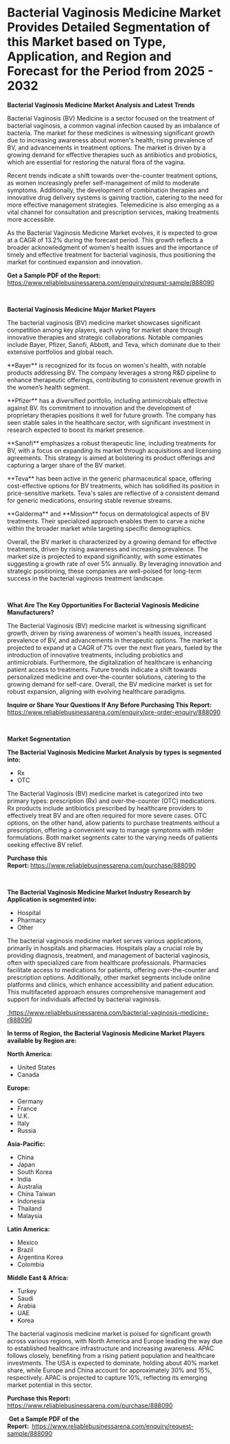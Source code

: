 <p><h1>Bacterial Vaginosis Medicine Market Provides Detailed Segmentation of this Market based on Type, Application, and Region and Forecast for the Period from 2025 - 2032</h1></p><p><strong>Bacterial Vaginosis Medicine Market Analysis and Latest Trends</strong></p>
<p><p>Bacterial Vaginosis (BV) Medicine is a sector focused on the treatment of bacterial vaginosis, a common vaginal infection caused by an imbalance of bacteria. The market for these medicines is witnessing significant growth due to increasing awareness about women's health, rising prevalence of BV, and advancements in treatment options. The market is driven by a growing demand for effective therapies such as antibiotics and probiotics, which are essential for restoring the natural flora of the vagina.</p><p>Recent trends indicate a shift towards over-the-counter treatment options, as women increasingly prefer self-management of mild to moderate symptoms. Additionally, the development of combination therapies and innovative drug delivery systems is gaining traction, catering to the need for more effective management strategies. Telemedicine is also emerging as a vital channel for consultation and prescription services, making treatments more accessible.</p><p>As the Bacterial Vaginosis Medicine Market evolves, it is expected to grow at a CAGR of 13.2% during the forecast period. This growth reflects a broader acknowledgment of women's health issues and the importance of timely and effective treatment for bacterial vaginosis, thus positioning the market for continued expansion and innovation.</p></p>
<p><strong>Get a Sample PDF of the Report:&nbsp;</strong> <a href="https://www.reliablebusinessarena.com/enquiry/request-sample/888090?utm_campaign=3039&utm_medium=2&utm_source=Github&utm_content=ia&utm_term=17042025&utm_id=bacterial-vaginosis-medicine">https://www.reliablebusinessarena.com/enquiry/request-sample/888090</a></p>
<p>&nbsp;</p>
<p><strong>Bacterial Vaginosis Medicine Major Market Players</strong></p>
<p><p>The bacterial vaginosis (BV) medicine market showcases significant competition among key players, each vying for market share through innovative therapies and strategic collaborations. Notable companies include Bayer, Pfizer, Sanofi, Abbott, and Teva, which dominate due to their extensive portfolios and global reach.</p><p>**Bayer** is recognized for its focus on women's health, with notable products addressing BV. The company leverages a strong R&D pipeline to enhance therapeutic offerings, contributing to consistent revenue growth in the women’s health segment.</p><p>**Pfizer** has a diversified portfolio, including antimicrobials effective against BV. Its commitment to innovation and the development of proprietary therapies positions it well for future growth. The company has seen stable sales in the healthcare sector, with significant investment in research expected to boost its market presence.</p><p>**Sanofi** emphasizes a robust therapeutic line, including treatments for BV, with a focus on expanding its market through acquisitions and licensing agreements. This strategy is aimed at bolstering its product offerings and capturing a larger share of the BV market.</p><p>**Teva** has been active in the generic pharmaceutical space, offering cost-effective options for BV treatments, which has solidified its position in price-sensitive markets. Teva's sales are reflective of a consistent demand for generic medications, ensuring stable revenue streams.</p><p>**Galderma** and **Mission** focus on dermatological aspects of BV treatments. Their specialized approach enables them to carve a niche within the broader market while targeting specific demographics.</p><p>Overall, the BV market is characterized by a growing demand for effective treatments, driven by rising awareness and increasing prevalence. The market size is projected to expand significantly, with some estimates suggesting a growth rate of over 5% annually. By leveraging innovation and strategic positioning, these companies are well-poised for long-term success in the bacterial vaginosis treatment landscape.</p></p>
<p>&nbsp;</p>
<p><strong>What Are The Key Opportunities For Bacterial Vaginosis Medicine Manufacturers?</strong></p>
<p><p>The Bacterial Vaginosis (BV) medicine market is witnessing significant growth, driven by rising awareness of women's health issues, increased prevalence of BV, and advancements in therapeutic options. The market is projected to expand at a CAGR of 7% over the next five years, fueled by the introduction of innovative treatments, including probiotics and antimicrobials. Furthermore, the digitalization of healthcare is enhancing patient access to treatments. Future trends indicate a shift towards personalized medicine and over-the-counter solutions, catering to the growing demand for self-care. Overall, the BV medicine market is set for robust expansion, aligning with evolving healthcare paradigms.</p></p>
<p><strong>Inquire or Share Your Questions If Any Before Purchasing This Report:</strong> <a href="https://www.reliablebusinessarena.com/enquiry/pre-order-enquiry/888090?utm_campaign=3039&utm_medium=2&utm_source=Github&utm_content=ia&utm_term=17042025&utm_id=bacterial-vaginosis-medicine">https://www.reliablebusinessarena.com/enquiry/pre-order-enquiry/888090</a></p>
<p>&nbsp;</p>
<p><strong>Market Segmentation</strong></p>
<p><strong>The Bacterial Vaginosis Medicine Market Analysis by types is segmented into:</strong></p>
<p><ul><li>Rx</li><li>OTC</li></ul></p>
<p><p>The Bacterial Vaginosis (BV) medicine market is categorized into two primary types: prescription (Rx) and over-the-counter (OTC) medications. Rx products include antibiotics prescribed by healthcare providers to effectively treat BV and are often required for more severe cases. OTC options, on the other hand, allow patients to purchase treatments without a prescription, offering a convenient way to manage symptoms with milder formulations. Both market segments cater to the varying needs of patients seeking effective BV relief.</p></p>
<p><strong>Purchase this Report:&nbsp;</strong><a href="https://www.reliablebusinessarena.com/purchase/888090?utm_campaign=3039&utm_medium=2&utm_source=Github&utm_content=ia&utm_term=17042025&utm_id=bacterial-vaginosis-medicine">https://www.reliablebusinessarena.com/purchase/888090</a></p>
<p>&nbsp;</p>
<p><strong>The Bacterial Vaginosis Medicine Market Industry Research by Application is segmented into:</strong></p>
<p><ul><li>Hospital</li><li>Pharmacy</li><li>Other</li></ul></p>
<p><p>The bacterial vaginosis medicine market serves various applications, primarily in hospitals and pharmacies. Hospitals play a crucial role by providing diagnosis, treatment, and management of bacterial vaginosis, often with specialized care from healthcare professionals. Pharmacies facilitate access to medications for patients, offering over-the-counter and prescription options. Additionally, other market segments include online platforms and clinics, which enhance accessibility and patient education. This multifaceted approach ensures comprehensive management and support for individuals affected by bacterial vaginosis.</p></p>
<p><a href="https://www.reliablebusinessarena.com/bacterial-vaginosis-medicine-r888090?utm_campaign=3039&utm_medium=2&utm_source=Github&utm_content=ia&utm_term=17042025&utm_id=bacterial-vaginosis-medicine">&nbsp;https://www.reliablebusinessarena.com/bacterial-vaginosis-medicine-r888090</a></p>
<p><strong>In terms of Region, the Bacterial Vaginosis Medicine Market Players available by Region are:</strong></p>
<p>
    <p> <strong> North America: </strong>
        <ul>
            <li>United States</li>
            <li>Canada</li>
        </ul>
        </p> 
    <p> <strong> Europe: </strong>
        <ul>
            <li>Germany</li>
            <li>France</li>
            <li>U.K.</li>
            <li>Italy</li>
            <li>Russia</li>
        </ul>
        </p> 
    <p> <strong> Asia-Pacific: </strong>
        <ul>
            <li>China</li>
            <li>Japan</li>
            <li>South Korea</li>
            <li>India</li>
            <li>Australia</li>
            <li>China Taiwan</li>
            <li>Indonesia</li>
            <li>Thailand</li>
            <li>Malaysia</li>
        </ul>
        </p> 
    <p> <strong> Latin America: </strong>
        <ul>
            <li>Mexico</li>
            <li>Brazil</li>
            <li>Argentina Korea</li>
            <li>Colombia</li>
        </ul>
        </p> 
    <p> <strong> Middle East & Africa: </strong>
        <ul>
            <li>Turkey</li>
            <li>Saudi</li>
            <li>Arabia</li>
            <li>UAE</li>
            <li>Korea</li>
        </ul>
    </p>
    </p>
<p><p>The bacterial vaginosis medicine market is poised for significant growth across various regions, with North America and Europe leading the way due to established healthcare infrastructure and increasing awareness. APAC follows closely, benefiting from a rising patient population and healthcare investments. The USA is expected to dominate, holding about 40% market share, while Europe and China account for approximately 30% and 15%, respectively. APAC is projected to capture 10%, reflecting its emerging market potential in this sector.</p></p>
<p><strong>Purchase this Report: </strong><a href="https://www.reliablebusinessarena.com/purchase/888090?utm_campaign=3039&utm_medium=2&utm_source=Github&utm_content=ia&utm_term=17042025&utm_id=bacterial-vaginosis-medicine">https://www.reliablebusinessarena.com/purchase/888090</a></p>
<p>&nbsp;<strong>Get a Sample PDF of the Report:&nbsp;&nbsp;</strong><a href="https://www.reliablebusinessarena.com/enquiry/request-sample/888090?utm_campaign=3039&utm_medium=2&utm_source=Github&utm_content=ia&utm_term=17042025&utm_id=bacterial-vaginosis-medicine">https://www.reliablebusinessarena.com/enquiry/request-sample/888090</a></p>
<p><strong></strong></p>
<p><p></p><p></p><p></p></p>